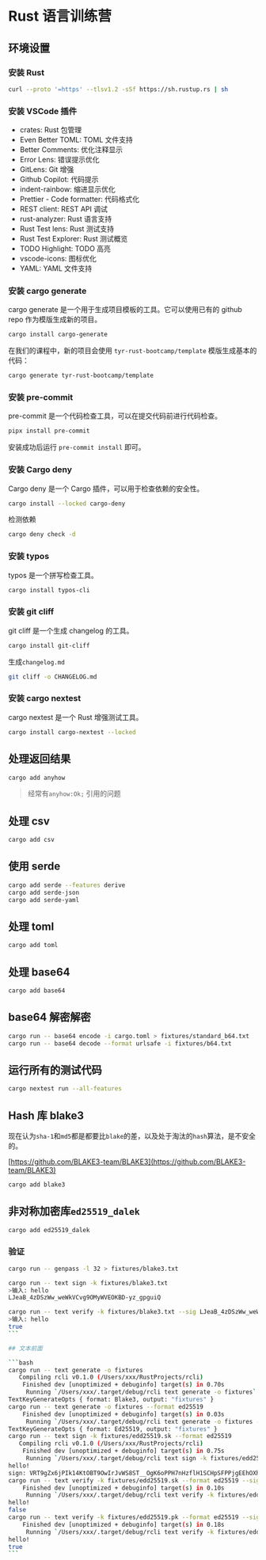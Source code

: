 # Rust 语言训练营

## 环境设置

### 安装 Rust

```bash
curl --proto '=https' --tlsv1.2 -sSf https://sh.rustup.rs | sh
```

### 安装 VSCode 插件

- crates: Rust 包管理
- Even Better TOML: TOML 文件支持
- Better Comments: 优化注释显示
- Error Lens: 错误提示优化
- GitLens: Git 增强
- Github Copilot: 代码提示
- indent-rainbow: 缩进显示优化
- Prettier - Code formatter: 代码格式化
- REST client: REST API 调试
- rust-analyzer: Rust 语言支持
- Rust Test lens: Rust 测试支持
- Rust Test Explorer: Rust 测试概览
- TODO Highlight: TODO 高亮
- vscode-icons: 图标优化
- YAML: YAML 文件支持

### 安装 cargo generate

cargo generate 是一个用于生成项目模板的工具。它可以使用已有的 github repo 作为模版生成新的项目。

```bash
cargo install cargo-generate
```

在我们的课程中，新的项目会使用 `tyr-rust-bootcamp/template` 模版生成基本的代码：

```bash
cargo generate tyr-rust-bootcamp/template
```

### 安装 pre-commit

pre-commit 是一个代码检查工具，可以在提交代码前进行代码检查。

```bash
pipx install pre-commit
```

安装成功后运行 `pre-commit install` 即可。

### 安装 Cargo deny

Cargo deny 是一个 Cargo 插件，可以用于检查依赖的安全性。

```bash
cargo install --locked cargo-deny
```

检测依赖

```bash
cargo deny check -d
```

### 安装 typos

typos 是一个拼写检查工具。

```bash
cargo install typos-cli
```

### 安装 git cliff

git cliff 是一个生成 changelog 的工具。

```bash
cargo install git-cliff
```

生成`changelog.md`

```bash
git cliff -o CHANGELOG.md
```

### 安装 cargo nextest

cargo nextest 是一个 Rust 增强测试工具。

```bash
cargo install cargo-nextest --locked
```

## 处理返回结果

```bash
cargo add anyhow
```

>经常有`anyhow:Ok;` 引用的问题

## 处理 csv

```bash
cargo add csv
```

## 使用 serde

```bash
cargo add serde --features derive
cargo add serde-json
cargo add serde-yaml
```

## 处理 toml

```bash
cargo add toml
```

## 处理 base64

```bash
cargo add base64
```

## base64 解密解密

```bash
cargo run -- base64 encode -i cargo.toml > fixtures/standard_b64.txt
cargo run -- base64 decode --format urlsafe -i fixtures/b64.txt
```

## 运行所有的测试代码

```bash
cargo nextest run --all-features
```

## Hash 库 blake3

现在认为`sha-1`和`md5`都是都要比`blake`的差，以及处于淘汰的`hash`算法，是不安全的。

[https://github.com/BLAKE3-team/BLAKE3](https://github.com/BLAKE3-team/BLAKE3)

```bash
cargo add blake3
```

## 非对称加密库`ed25519_dalek`
```bash
cargo add ed25519_dalek
```

### 验证
````bash
cargo run -- genpass -l 32 > fixtures/blake3.txt

cargo run -- text sign -k fixtures/blake3.txt
>输入: hello
LJeaB_4zDSzWw_weWkVCvg9OMyWVEOKBD-yz_gpguiQ

cargo run -- text verify -k fixtures/blake3.txt --sig LJeaB_4zDSzWw_weWkVCvg9OMyWVEOKBD-yz_gpguiQ
>输入: hello
true
```

## 文本前面

```bash
cargo run -- text generate -o fixtures
   Compiling rcli v0.1.0 (/Users/xxx/RustProjects/rcli)
    Finished dev [unoptimized + debuginfo] target(s) in 0.70s
     Running `/Users/xxx/.target/debug/rcli text generate -o fixtures`
TextKeyGenerateOpts { format: Blake3, output: "fixtures" }
cargo run -- text generate -o fixtures --format ed25519
    Finished dev [unoptimized + debuginfo] target(s) in 0.03s
     Running `/Users/xxx/.target/debug/rcli text generate -o fixtures --format ed25519`
TextKeyGenerateOpts { format: Ed25519, output: "fixtures" }
cargo run -- text sign -k fixtures/edd25519.sk --format ed25519
   Compiling rcli v0.1.0 (/Users/xxx/RustProjects/rcli)
    Finished dev [unoptimized + debuginfo] target(s) in 0.75s
     Running `/Users/xxx/.target/debug/rcli text sign -k fixtures/edd25519.sk --format ed25519`
hello!
sign: VRT9gZx6jPIk14KtOBT9OwIrJvWS8ST__OgK6oPPH7nHzflH1SCHpSFPPjgEEhOXhPjPndK1k6ePIE4kDimGCA
cargo run -- text verify -k fixtures/edd25519.sk --format ed25519 --sig VRT9gZx6jPIk14KtOBT9OwIrJvWS8ST__OgK6oPPH7nHzflH1SCHpSFPPjgEEhOXhPjPndK1k6ePIE4kDimGCA
    Finished dev [unoptimized + debuginfo] target(s) in 0.10s
     Running `/Users/xxx/.target/debug/rcli text verify -k fixtures/edd25519.sk --format ed25519 --sig VRT9gZx6jPIk14KtOBT9OwIrJvWS8ST__OgK6oPPH7nHzflH1SCHpSFPPjgEEhOXhPjPndK1k6ePIE4kDimGCA`
hello!
false
cargo run -- text verify -k fixtures/edd25519.pk --format ed25519 --sig VRT9gZx6jPIk14KtOBT9OwIrJvWS8ST__OgK6oPPH7nHzflH1SCHpSFPPjgEEhOXhPjPndK1k6ePIE4kDimGCA
    Finished dev [unoptimized + debuginfo] target(s) in 0.18s
     Running `/Users/xxx/.target/debug/rcli text verify -k fixtures/edd25519.pk --format ed25519 --sig VRT9gZx6jPIk14KtOBT9OwIrJvWS8ST__OgK6oPPH7nHzflH1SCHpSFPPjgEEhOXhPjPndK1k6ePIE4kDimGCA`
hello!
true
```
